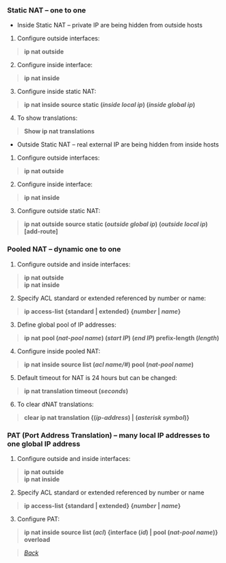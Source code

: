 ### Static NAT – one to one  
* Inside Static NAT – private IP are being hidden from outside hosts  
1. Configure outside interfaces:  
> **ip nat outside**  
2. Configure inside interface:  
> **ip nat inside**  
3. Configure inside static NAT:  
> **ip nat inside source static (*inside local ip*) (*inside global ip*)**  
4. To show translations:  
> **Show ip nat translations**  


* Outside Static NAT – real external IP are being hidden from inside hosts  
1. Configure outside interfaces:  
> **ip nat outside**  
2. Configure inside interface:  
> **ip nat inside**  
3. Configure outside static NAT:  
> **ip nat outside source static (*outside global ip*) (*outside local ip*) [add-route]**  


### Pooled NAT – dynamic one to one  
1. Configure outside and inside interfaces:  
> **ip nat outside**  
> **ip nat inside**  
2. Specify ACL standard or extended referenced by number or name:  
> **ip access-list {standard | extended} {*number* | *name*}**  
3. Define global pool of IP addresses:  
> **ip nat pool (*nat-pool name*) (*start IP*) (*end IP*) prefix-length (*length*)**  
4. Configure inside pooled NAT:  
> **ip nat inside source list (*acl name/#*) pool (*nat-pool name*)**
5. Default timeout for NAT is 24 hours but can be changed:  
> **ip nat translation timeout (*seconds*)**  
6. To clear dNAT translations:  
> **clear ip nat translation {(*ip-address*) | (*asterisk symbol*)}**  

### PAT (Port Address Translation) – many local IP addresses to one global IP address  
1. Configure outside and inside interfaces:  
> **ip nat outside**  
> **ip nat inside**  
2. Specify ACL standard or extended referenced by number or name
> **ip access-list {standard | extended} {*number* | *name*}**  
3. Configure PAT:  
> **ip nat inside source list (*acl*) {interface (*id*) | pool (*nat-pool name*)} overload**  


> *[Back](https://github.com/network-dluong/CCNP-ENCOR/tree/3.0-Infrastructure)*  
